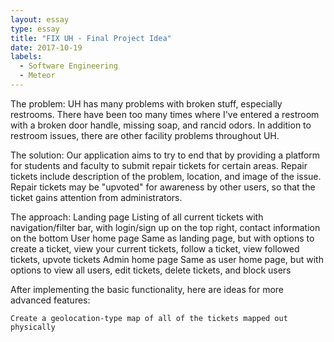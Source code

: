 ```yaml
---
layout: essay
type: essay
title: "FIX UH - Final Project Idea"
date: 2017-10-19
labels:
  - Software Engineering
  - Meteor
---
```


The problem: UH has many problems with broken stuff, especially restrooms. There have been too many times where I've entered a restroom with a broken door handle, missing soap, and rancid odors. In addition to restroom issues, there are other facility problems throughout UH.

The solution: Our application aims to try to end that by providing a platform for students and faculty to submit repair tickets for certain areas. Repair tickets include description of the problem, location, and image of the issue. Repair tickets may be "upvoted" for awareness by other users, so that the ticket gains attention from administrators.

The approach:
    Landing page
    Listing of all current tickets with navigation/filter bar, with login/sign up on the top right, contact information on the bottom
    User home page
    Same as landing page, but with options to create a ticket, view your current tickets, follow a ticket, view followed tickets, upvote tickets
    Admin home page
    Same as user home page, but with options to view all users, edit tickets, delete tickets, and block users

After implementing the basic functionality, here are ideas for more advanced features:

    Create a geolocation-type map of all of the tickets mapped out physically
    

